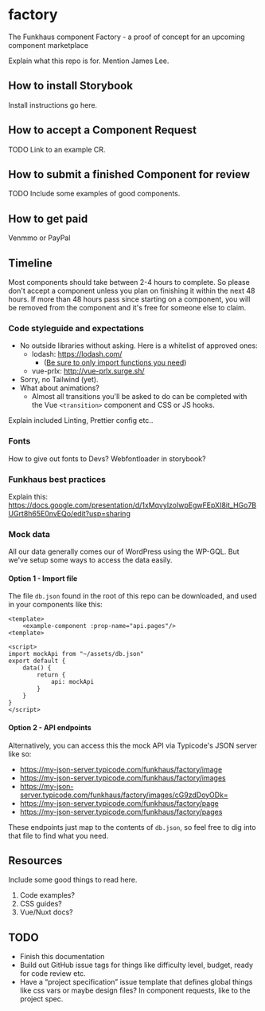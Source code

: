 # factory

The Funkhaus component Factory - a proof of concept for an upcoming component marketplace

Explain what this repo is for. Mention James Lee.

## How to install Storybook

Install instructions go here.

## How to accept a Component Request

TODO Link to an example CR.

## How to submit a finished Component for review

TODO Include some examples of good components.

## How to get paid

Venmmo or PayPal

## Timeline

Most components should take between 2-4 hours to complete. So please don't accept a component unless you plan on finishing it within the next 48 hours. If more than 48 hours pass since starting on a component, you will be removed from the component and it's free for someone else to claim.

### Code styleguide and expectations

- No outside libraries without asking. Here is a whitelist of approved ones:
  - lodash: https://lodash.com/
    - ([Be sure to only import functions you need](https://github.com/funkhaus/fuxt/blob/master/components/WpImage.vue#L41))
  - vue-prlx: http://vue-prlx.surge.sh/
- Sorry, no Tailwind (yet).
- What about animations?
  - Almost all transitions you'll be asked to do can be completed with the Vue `<transition>` component and CSS or JS hooks.

Explain included Linting, Prettier config etc..

### Fonts

How to give out fonts to Devs? Webfontloader in storybook?

### Funkhaus best practices

Explain this: https://docs.google.com/presentation/d/1xMqvylzoIwpEgwFEpXI8it_HGo7BUGrt8h65E0nvEQo/edit?usp=sharing

### Mock data

All our data generally comes our of WordPress using the WP-GQL. But we've setup some ways to access the data easily.

#### Option 1 - Import file

The file `db.json` found in the root of this repo can be downloaded, and used in your components like this:

```
<template>
    <example-component :prop-name="api.pages"/>
<template>

<script>
import mockApi from "~/assets/db.json"
export default {
    data() {
        return {
            api: mockApi
        }
    }
}
</script>
```

#### Option 2 - API endpoints

Alternatively, you can access this the mock API via Typicode's JSON server like so:

- https://my-json-server.typicode.com/funkhaus/factory/image
- https://my-json-server.typicode.com/funkhaus/factory/images
- https://my-json-server.typicode.com/funkhaus/factory/images/cG9zdDoyODk=
- https://my-json-server.typicode.com/funkhaus/factory/page
- https://my-json-server.typicode.com/funkhaus/factory/pages

These endpoints just map to the contents of `db.json`, so feel free to dig into that file to find what you need.

## Resources

Include some good things to read here.

1.  Code examples?
1.  CSS guides?
1.  Vue/Nuxt docs?

## TODO

- Finish this documentation
- Build out GitHub issue tags for things like difficulty level, budget, ready for code review etc.
- Have a “project specification” issue template that defines global things like css vars or maybe design files? In component requests, like to the project spec.
